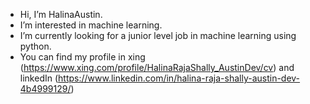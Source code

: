-  Hi, I’m HalinaAustin.
-  I’m interested in machine learning. 
-  I’m currently looking for a junior level job in machine learning using python.
-  You can find my profile in xing (https://www.xing.com/profile/HalinaRajaShally_AustinDev/cv) and linkedIn (https://www.linkedin.com/in/halina-raja-shally-austin-dev-4b4999129/)
